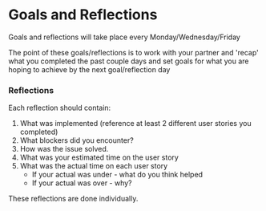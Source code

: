 # Goals and Reflections
Goals and reflections will take place every Monday/Wednesday/Friday

The point of these goals/reflections is to work with your partner
and 'recap' what you completed the past couple days and set goals for what 
you are hoping to achieve by the next goal/reflection day

### Reflections 

Each reflection should contain:

1. What was implemented (reference at least 2 different user stories you completed)
2. What blockers did you encounter?
3. How was the issue solved. 
4. What was your estimated time on the user story
5. What was the actual time on each user story
	- If your actual was under - what do you think helped
	- If your actual was over - why?


These reflections are done individually.


